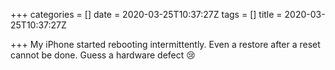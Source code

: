 +++
categories = []
date = 2020-03-25T10:37:27Z
tags = []
title = 2020-03-25T10:37:27Z

+++
My iPhone started rebooting intermittently. Even a restore after a reset cannot be done. Guess a hardware defect 😢